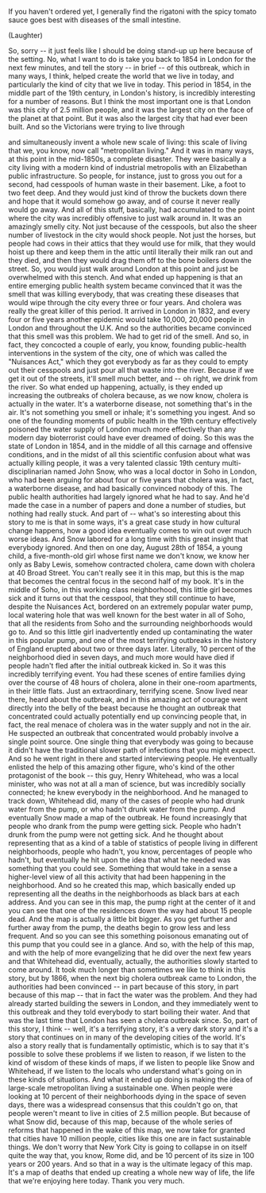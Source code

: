 
If you haven&#39;t ordered yet, I generally find the rigatoni with the spicy tomato sauce
goes best with diseases of the small intestine.

(Laughter)

So, sorry -- it just feels like I should be doing stand-up up here because of the setting.
No, what I want to do is take you back to 1854
in London for the next few minutes, and tell the story --
in brief -- of this outbreak,
which in many ways, I think, helped create the world that we live in today,
and particularly the kind of city that we live in today.
This period in 1854, in the middle part of the 19th century,
in London&#39;s history, is incredibly interesting for a number of reasons.
But I think the most important one is that
London was this city of 2.5 million people,
and it was the largest city on the face of the planet at that point.
But it was also the largest city that had ever been built.
And so the Victorians were trying to live through

and simultaneously invent a whole new scale of living:
this scale of living that we, you know, now call &quot;metropolitan living.&quot;
And it was in many ways, at this point in the mid-1850s, a complete disaster.
They were basically a city living with a modern kind of industrial metropolis
with an Elizabethan public infrastructure.
So people, for instance, just to gross you out for a second,
had cesspools of human waste in their basement. Like, a foot to two feet deep.
And they would just kind of throw the buckets down there
and hope that it would somehow go away,
and of course it never really would go away.
And all of this stuff, basically, had accumulated to the point
where the city was incredibly offensive to just walk around in.
It was an amazingly smelly city. Not just because of the cesspools,
but also the sheer number of livestock in the city would shock people.
Not just the horses, but people had cows in their attics that they would use for milk,
that they would hoist up there and keep them in the attic
until literally their milk ran out and they died,
and then they would drag them off to the bone boilers down the street.
So, you would just walk around London at this point
and just be overwhelmed with this stench.
And what ended up happening is that an entire emerging public health system
became convinced that it was the smell that was killing everybody,
that was creating these diseases
that would wipe through the city every three or four years.
And cholera was really the great killer of this period.
It arrived in London in 1832, and every four or five years
another epidemic would take 10,000, 20,000 people in London
and throughout the U.K.
And so the authorities became convinced that this smell was this problem.
We had to get rid of the smell.
And so, in fact, they concocted a couple of early, you know,
founding public-health interventions in the system of the city,
one of which was called the &quot;Nuisances Act,&quot;
which they got everybody as far as they could
to empty out their cesspools and just pour all that waste into the river.
Because if we get it out of the streets, it&#39;ll smell much better,
and -- oh right, we drink from the river.
So what ended up happening, actually,
is they ended up increasing the outbreaks of cholera
because, as we now know, cholera is actually in the water.
It&#39;s a waterborne disease, not something that&#39;s in the air.
It&#39;s not something you smell or inhale; it&#39;s something you ingest.
And so one of the founding moments of public health in the 19th century
effectively poisoned the water supply of London much more effectively
than any modern day bioterrorist could have ever dreamed of doing.
So this was the state of London in 1854,
and in the middle of all this carnage and offensive conditions,
and in the midst of all this scientific confusion
about what was actually killing people,
it was a very talented classic 19th century multi-disciplinarian named John Snow,
who was a local doctor in Soho in London,
who had been arguing for about four or five years
that cholera was, in fact, a waterborne disease,
and had basically convinced nobody of this.
The public health authorities had largely ignored what he had to say.
And he&#39;d made the case in a number of papers and done a number of studies,
but nothing had really stuck.
And part of -- what&#39;s so interesting about this story to me
is that in some ways, it&#39;s a great case study in how cultural change happens,
how a good idea eventually comes to win out over much worse ideas.
And Snow labored for a long time with this great insight that everybody ignored.
And then on one day, August 28th of 1854,
a young child, a five-month-old girl whose first name we don&#39;t know,
we know her only as Baby Lewis, somehow contracted cholera,
came down with cholera at 40 Broad Street.
You can&#39;t really see it in this map, but this is the map
that becomes the central focus in the second half of my book.
It&#39;s in the middle of Soho, in this working class neighborhood,
this little girl becomes sick and it turns out that the cesspool,
that they still continue to have, despite the Nuisances Act,
bordered on an extremely popular water pump,
local watering hole that was well known for the best water in all of Soho,
that all the residents from Soho and the surrounding neighborhoods would go to.
And so this little girl inadvertently ended up
contaminating the water in this popular pump,
and one of the most terrifying outbreaks in the history of England
erupted about two or three days later.
Literally, 10 percent of the neighborhood died in seven days,
and much more would have died if people hadn&#39;t fled
after the initial outbreak kicked in.
So it was this incredibly terrifying event.
You had these scenes of entire families dying
over the course of 48 hours of cholera,
alone in their one-room apartments, in their little flats.
Just an extraordinary, terrifying scene.
Snow lived near there, heard about the outbreak,
and in this amazing act of courage went directly into the belly of the beast
because he thought an outbreak that concentrated
could actually potentially end up convincing people that,
in fact, the real menace of cholera was in the water supply and not in the air.
He suspected an outbreak that concentrated
would probably involve a single point source.
One single thing that everybody was going to
because it didn&#39;t have the traditional slower path
of infections that you might expect.
And so he went right in there and started interviewing people.
He eventually enlisted the help of this amazing other figure,
who&#39;s kind of the other protagonist of the book --
this guy, Henry Whitehead, who was a local minister,
who was not at all a man of science, but was incredibly socially connected;
he knew everybody in the neighborhood.
And he managed to track down, Whitehead did,
many of the cases of people who had drunk water from the pump,
or who hadn&#39;t drunk water from the pump.
And eventually Snow made a map of the outbreak.
He found increasingly that people who drank from the pump were getting sick.
People who hadn&#39;t drunk from the pump were not getting sick.
And he thought about representing that
as a kind of a table of statistics of people living in different neighborhoods,
people who hadn&#39;t, you know, percentages of people who hadn&#39;t,
but eventually he hit upon the idea
that what he needed was something that you could see.
Something that would take in a sense a higher-level view
of all this activity that had been happening in the neighborhood.
And so he created this map,
which basically ended up representing all the deaths in the neighborhoods
as black bars at each address.
And you can see in this map, the pump right at the center of it
and you can see that one of the residences down the way
had about 15 people dead.
And the map is actually a little bit bigger.
As you get further and further away from the pump,
the deaths begin to grow less and less frequent.
And so you can see this something poisonous
emanating out of this pump that you could see in a glance.
And so, with the help of this map,
and with the help of more evangelizing
that he did over the next few years
and that Whitehead did, eventually, actually,
the authorities slowly started to come around.
It took much longer than sometimes we like to think in this story,
but by 1866, when the next big cholera outbreak came to London,
the authorities had been convinced -- in part because of this story,
in part because of this map -- that in fact the water was the problem.
And they had already started building the sewers in London,
and they immediately went to this outbreak
and they told everybody to start boiling their water.
And that was the last time that London has seen a cholera outbreak since.
So, part of this story, I think -- well, it&#39;s a terrifying story,
it&#39;s a very dark story and it&#39;s a story
that continues on in many of the developing cities of the world.
It&#39;s also a story really that is fundamentally optimistic,
which is to say that it&#39;s possible to solve these problems
if we listen to reason, if we listen to the kind of wisdom of these kinds of maps,
if we listen to people like Snow and Whitehead,
if we listen to the locals who understand
what&#39;s going on in these kinds of situations.
And what it ended up doing is making the idea
of large-scale metropolitan living a sustainable one.
When people were looking at 10 percent of their neighborhoods dying
in the space of seven days,
there was a widespread consensus that this couldn&#39;t go on,
that people weren&#39;t meant to live in cities of 2.5 million people.
But because of what Snow did, because of this map,
because of the whole series of reforms
that happened in the wake of this map,
we now take for granted that cities have 10 million people,
cities like this one are in fact sustainable things.
We don&#39;t worry that New York City is going to collapse in on itself
quite the way that, you know, Rome did,
and be 10 percent of its size in 100 years or 200 years.
And so that in a way is the ultimate legacy of this map.
It&#39;s a map of deaths that ended up creating a whole new way of life,
the life that we&#39;re enjoying here today. Thank you very much.
